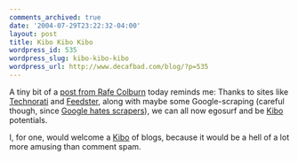 ```yaml
---
comments_archived: true
date: '2004-07-29T23:22:32-04:00'
layout: post
title: Kibo Kibo Kibo
wordpress_id: 535
wordpress_slug: kibo-kibo-kibo
wordpress_url: http://www.decafbad.com/blog/?p=535
---
```


<!--more-->
A tiny bit of a [post from Rafe Colburn][rc3] today reminds me:  Thanks to sites like [Technorati][technorati] and [Feedster][feedster], along with maybe some Google-scraping (careful though, since [Google hates scrapers][noscrape]), we can all now egosurf and be [Kibo][kibo] potentials.  

I, for one, would welcome a [Kibo][kibo2] of blogs, because it would be a hell of a lot more amusing than comment spam.

[feedster]: http://www.feedster.com/
[technorati]: http://www.technorati.com/
[rc3]: http://rc3.org/cgi-bin/less.pl?arg=6418
[kibo]: http://c2.com/cgi/wiki?JamesKiboParry
[kibo2]: http://en.wikipedia.org/wiki/Kibo
[noscrape]: http://www.internetnews.com/ec-news/article.php/3334651
[newsxml]: http://nick.typepad.com/blog/2004/05/google_groups_2.html
